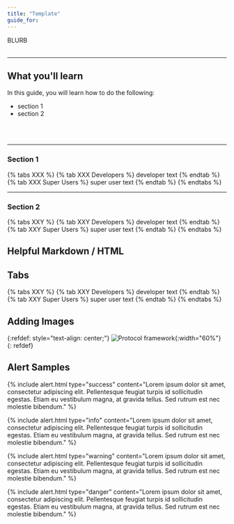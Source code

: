 ```yaml
---
title: "Template"
guide_for: 
---
```


BLURB
<br>
<br> 

* * *
## What you'll learn
In this guide, you will learn how to do the following:
- section 1
- section 2
<br>
<br>

* * *


### Section 1
{% tabs XXX %}
{% tab XXX Developers %}
developer text
{% endtab %}
{% tab XXX Super Users %}
super user text
{% endtab %}
{% endtabs %}
<br>
* * *

### Section 2
{% tabs XXY %}
{% tab XXY Developers %}
developer text
{% endtab %}
{% tab XXY Super Users %}
super user text
{% endtab %}
{% endtabs %}


## Helpful Markdown / HTML 

## Tabs
{% tabs XXY %}
{% tab XXY Developers %}
developer text
{% endtab %}
{% tab XXY Super Users %}
super user text
{% endtab %}
{% endtabs %}


## Adding Images


{:refdef: style="text-align: center;"}
![Protocol framework](/assets/images/alternative-med.png){:width="60%"}
{: refdef}

## Alert Samples

{% include alert.html type="success" content="Lorem ipsum dolor sit amet, consectetur adipiscing elit. Pellentesque feugiat turpis id sollicitudin egestas. Etiam eu vestibulum magna, at gravida tellus. Sed rutrum est nec molestie bibendum." %}

{% include alert.html type="info" content="Lorem ipsum dolor sit amet, consectetur adipiscing elit. Pellentesque feugiat turpis id sollicitudin egestas. Etiam eu vestibulum magna, at gravida tellus. Sed rutrum est nec molestie bibendum." %}

{% include alert.html type="warning" content="Lorem ipsum dolor sit amet, consectetur adipiscing elit. Pellentesque feugiat turpis id sollicitudin egestas. Etiam eu vestibulum magna, at gravida tellus. Sed rutrum est nec molestie bibendum." %}

{% include alert.html type="danger" content="Lorem ipsum dolor sit amet, consectetur adipiscing elit. Pellentesque feugiat turpis id sollicitudin egestas. Etiam eu vestibulum magna, at gravida tellus. Sed rutrum est nec molestie bibendum." %}
